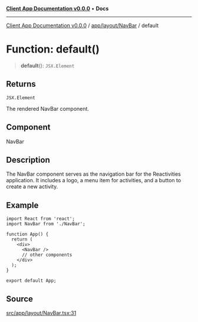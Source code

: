 [**Client App Documentation v0.0.0**](../../../../README.md) • **Docs**

***

[Client App Documentation v0.0.0](../../../../README.md) / [app/layout/NavBar](../README.md) / default

# Function: default()

> **default**(): `JSX.Element`

## Returns

`JSX.Element`

The rendered NavBar component.

## Component

NavBar

## Description

The NavBar component serves as the navigation bar for the Reactivities application.
It includes a logo, a menu item for activities, and a button to create a new activity.

## Example

```tsx
import React from 'react';
import NavBar from './NavBar';

function App() {
  return (
    <div>
      <NavBar />
      // other components
    </div>
  );
}

export default App;
```

## Source

[src/app/layout/NavBar.tsx:31](https://github.com/jimmykurian/Reactivities/blob/389d69564b44e3bb01195bf2a2a519fe0be35b7c/client-app/src/app/layout/NavBar.tsx#L31)
